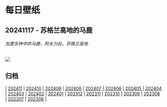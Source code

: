 # 每日壁纸

## 20241117 - 苏格兰高地的马鹿

###### 加里东林中的马鹿，阿夫力谷，苏格兰高地

![](https://www.bing.com/th?id=OHR.RedStag_ZH-CN6403546321_UHD.jpg)

## 归档

| [202411](/202411/README.md)
| [202410](/202410/README.md)
| [202409](/202409/README.md)
| [202408](/202408/README.md)
| [202407](/202407/README.md)
| [202406](/202406/README.md)
| [202405](/202405/README.md)
| [202404](/202404/README.md)
| [202403](/202403/README.md)
| [202402](/202402/README.md)
| [202401](/202401/README.md)
| [202312](/202312/README.md)
| [202311](/202311/README.md)
| [202310](/202310/README.md)
| [202309](/202309/README.md)
| [202308](/202308/README.md)
| [202307](/202307/README.md)
| [202306](/202306/README.md)
|